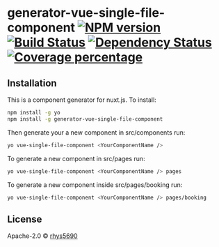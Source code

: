 # generator-vue-single-file-component [![NPM version][npm-image]][npm-url] [![Build Status][travis-image]][travis-url] [![Dependency Status][daviddm-image]][daviddm-url] [![Coverage percentage][coveralls-image]][coveralls-url]
> 

## Installation
This is a component generator for nuxt.js. To install:

```bash
npm install -g yo
npm install -g generator-vue-single-file-component
```

Then generate your a new component in src/components run:

```bash
yo vue-single-file-component <YourComponentName />
```

To generate a new component in src/pages run:

```bash
yo vue-single-file-component <YourComponentName /> pages
```

To generate a new component inside src/pages/booking run:

```bash
yo vue-single-file-component <YourComponentName /> pages/booking
```

## License

Apache-2.0 © [rhys5690]()


[npm-image]: https://badge.fury.io/js/generator-vue-single-file-component.svg
[npm-url]: https://npmjs.org/package/generator-vue-single-file-component
[travis-image]: https://travis-ci.org/rhys5690/generator-vue-single-file-component.svg?branch=master
[travis-url]: https://travis-ci.org/rhys5690/generator-vue-single-file-component
[daviddm-image]: https://david-dm.org/rhys5690/generator-vue-single-file-component.svg?theme=shields.io
[daviddm-url]: https://david-dm.org/rhys5690/generator-vue-single-file-component
[coveralls-image]: https://coveralls.io/repos/rhys5690/generator-vue-single-file-component/badge.svg
[coveralls-url]: https://coveralls.io/r/rhys5690/generator-vue-single-file-component
